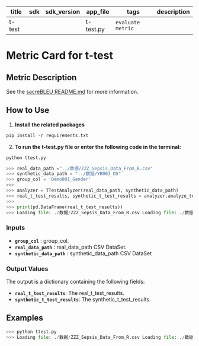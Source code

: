 | title | sdk | sdk_version | app_file | tags | description |
|-------|-----|-------------|----------|------|-------------|
|t-test| | |t-test.py|`evaluate` `metric`| |

# Metric Card for t-test

## Metric Description

See the [sacreBLEU README.md](https://github.com/khloe-S/test/tree/main/t-test) for more information.

## How to Use

1. **Install the related packages**

```python
pip install -r requirements.txt
```

2. **To run the t-test.py file or enter the following code in the terminal:**

```python
python ttest.py
```

```python
>>> real_data_path ="../数据/ZZZ_Sepsis_Data_From_R.csv"
>>> synthetic_data_path = "../数据/YB003_DS"
>>> group_col = 'Demo001_Gender'
>>> 
>>> analyzer = TTestAnalyzer(real_data_path, synthetic_data_path)
>>> real_t_test_results, synthetic_t_test_results = analyzer.analyze_tests(group_col)
>>> 
>>> print(pd.DataFrame(real_t_test_results))
>>> Loading file: ./数据/ZZZ_Sepsis_Data_From_R.csv Loading file: ./数据/YB003_DS -------------- 40 -------------- 30 -------------- 80 -------------- 100 -------------- 90 -------------- 10 -------------- 70 -------------- 50 -------------- 20 -------------- 60 Processing key: 40 Columns in DataFrame: RangeIndex(start=0, stop=600, step=1) Skipping key 40 because Demo001_Gender is not in columns Processing key: 30 Columns in DataFrame: RangeIndex(start=0, stop=450, step=1) Skipping key 30 because Demo001_Gender is not in columns Processing key: 80 Columns in DataFrame: RangeIndex(start=0, stop=1200, step=1) Skipping key 80 because Demo001_Gender is not in columns Processing key: 100 Columns in DataFrame: RangeIndex(start=0, stop=1500, step=1) Skipping key 100 because Demo001_Gender is not in columns Processing key: 90 Columns in DataFrame: RangeIndex(start=0, stop=1350, step=1) Skipping key 90 because Demo001_Gender is not in columns Processing key: 10 Columns in DataFrame: RangeIndex(start=0, stop=150, step=1) Skipping key 10 because Demo001_Gender is not in columns Processing key: 70 Columns in DataFrame: RangeIndex(start=0, stop=1050, step=1) Skipping key 70 because Demo001_Gender is not in columns Processing key: 50 Columns in DataFrame: RangeIndex(start=0, stop=750, step=1) Skipping key 50 because Demo001_Gender is not in columns Processing key: 20 Columns in DataFrame: RangeIndex(start=0, stop=300, step=1) Skipping key 20 because Demo001_Gender is not in columns Processing key: 60 Columns in DataFrame: RangeIndex(start=0, stop=900, step=1) Skipping key 60 because Demo001_Gender is not in columns Processing real_data Columns in real_data: <generator object DataFrame.items at 0x7fae0a69e2e0> t_test_result = ttest_ind(group1, group2, nan_policy='omit') Unnamed: 0 Admn001_ID Demo001_Gender Demo002_Age Demo003_ReAd Vitl001_GCS ... Flud005_Output4H Devr001_SOFA Devr002_SIRS Devr003_ShockIndex Devr004_PaFiRatio Devr005_FluidBalance 0 -4.165186 -4.194990 -inf -7.360762e+00 5.464317e+00 -4.264391 ... 1.137395e+01 2.210896 -2.251588 -2.651344 -3.864558 -1.648436 1 0.000031 0.000027 0.0 1.887744e-13 4.693368e-08 0.000020 ... 6.731314e-30 0.027052 0.024357 0.008022 0.000112 0.099276 [2 rows x 51 columns]
```

### Inputs

- **`group_col`** : group_col.
- **`real_data_path`** : real_data_path CSV DataSet.
- **`synthetic_data_path`** : synthetic_data_path CSV DataSet

### Output Values

The output is a dictionary containing the following fields:

- **`real_t_test_results`**: The real_t_test_results.
- **`synthetic_t_test_results`**: The synthetic_t_test_results.

## Examples

```python
>>> python ttest.py
>>> Loading file: ./数据/ZZZ_Sepsis_Data_From_R.csv Loading file: ./数据/YB003_DS -------------- 40 -------------- 30 -------------- 80 -------------- 100 -------------- 90 -------------- 10 -------------- 70 -------------- 50 -------------- 20 -------------- 60 Processing key: 40 Columns in DataFrame: RangeIndex(start=0, stop=600, step=1) Skipping key 40 because Demo001_Gender is not in columns Processing key: 30 Columns in DataFrame: RangeIndex(start=0, stop=450, step=1) Skipping key 30 because Demo001_Gender is not in columns Processing key: 80 Columns in DataFrame: RangeIndex(start=0, stop=1200, step=1) Skipping key 80 because Demo001_Gender is not in columns Processing key: 100 Columns in DataFrame: RangeIndex(start=0, stop=1500, step=1) Skipping key 100 because Demo001_Gender is not in columns Processing key: 90 Columns in DataFrame: RangeIndex(start=0, stop=1350, step=1) Skipping key 90 because Demo001_Gender is not in columns Processing key: 10 Columns in DataFrame: RangeIndex(start=0, stop=150, step=1) Skipping key 10 because Demo001_Gender is not in columns Processing key: 70 Columns in DataFrame: RangeIndex(start=0, stop=1050, step=1) Skipping key 70 because Demo001_Gender is not in columns Processing key: 50 Columns in DataFrame: RangeIndex(start=0, stop=750, step=1) Skipping key 50 because Demo001_Gender is not in columns Processing key: 20 Columns in DataFrame: RangeIndex(start=0, stop=300, step=1) Skipping key 20 because Demo001_Gender is not in columns Processing key: 60 Columns in DataFrame: RangeIndex(start=0, stop=900, step=1) Skipping key 60 because Demo001_Gender is not in columns Processing real_data Columns in real_data: <generator object DataFrame.items at 0x7fae0a69e2e0> t_test_result = ttest_ind(group1, group2, nan_policy='omit') Unnamed: 0 Admn001_ID Demo001_Gender Demo002_Age Demo003_ReAd Vitl001_GCS ... Flud005_Output4H Devr001_SOFA Devr002_SIRS Devr003_ShockIndex Devr004_PaFiRatio Devr005_FluidBalance 0 -4.165186 -4.194990 -inf -7.360762e+00 5.464317e+00 -4.264391 ... 1.137395e+01 2.210896 -2.251588 -2.651344 -3.864558 -1.648436 1 0.000031 0.000027 0.0 1.887744e-13 4.693368e-08 0.000020 ... 6.731314e-30 0.027052 0.024357 0.008022 0.000112 0.099276 [2 rows x 51 columns]
```
